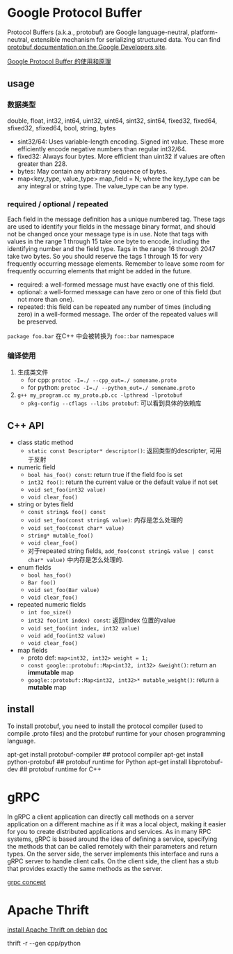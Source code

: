 # Google Protocol Buffer
Protocol Buffers (a.k.a., protobuf) are Google language-neutral, platform-neutral, extensible mechanism for serializing structured data.
You can find [protobuf documentation on the Google Developers site](https://developers.google.com/protocol-buffers/).

[Google Protocol Buffer 的使用和原理](http://www.ibm.com/developerworks/cn/linux/l-cn-gpb/#ibm-pcon)

## usage
### 数据类型
double, float, int32, int64, uint32, uint64, sint32, sint64, fixed32, fixed64, sfixed32, sfixed64, bool, string, bytes

- sint32/64: Uses variable-length encoding. Signed int value. These more efficiently encode negative numbers than regular int32/64.
- fixed32: Always four bytes. More efficient than uint32 if values are often greater than 228.
- bytes: May contain any arbitrary sequence of bytes.
- map<key_type, value_type> map_field = N; where the key_type can be any integral or string type. The value_type can be any type.

### required / optional / repeated
Each field in the message definition has a unique numbered tag.
These tags are used to identify your fields in the message binary format, and should not be changed once your message type is in use.
Note that tags with values in the range 1 through 15 take one byte to encode, including the identifying number and the field type.
Tags in the range 16 through 2047 take two bytes.
So you should reserve the tags 1 through 15 for very frequently occurring message elements.
Remember to leave some room for frequently occurring elements that might be added in the future.

- required: a well-formed message must have exactly one of this field.
- optional: a well-formed message can have zero or one of this field (but not more than one).
- repeated: this field can be repeated any number of times (including zero) in a well-formed message. The order of the repeated values will be preserved.

`package foo.bar` 在C++ 中会被转换为 `foo::bar` namespace

### 编译使用
1. 生成类文件
	- for cpp: `protoc -I=./ --cpp_out=./ somename.proto`
	- for python: `protoc -I=./ --python_out=./ somename.proto`
1. `g++ my_program.cc my_proto.pb.cc -lpthread -lprotobuf`
	- `pkg-config --cflags --libs protobuf`: 可以看到具体的依赖库

## C++ API
- class static method
	- `static const Descriptor* descriptor()`: 返回类型的descripter, 可用于反射
- numeric field
	- `bool has_foo() const`: return true if the field foo is set
	- `int32 foo()`: return the current value or the default value if not set
	- `void set_foo(int32 value)`
	- `void clear_foo()`
- string or bytes field
	- `const string& foo() const`
	- `void set_foo(const string& value)`: 内存是怎么处理的
	- `void set_foo(const char* value)`
	- `string* mutable_foo()`
	- `void clear_foo()`
	- 对于repeated string fields, `add_foo(const string& value | const char* value)` 中内存是怎么处理的.
- enum fields
	- `bool has_foo()`
	- `Bar foo()`
	- `void set_foo(Bar value)`
	- `void clear_foo()`
- repeated numeric fields
	- `int foo_size()`
	- `int32 foo(int index) const`: 返回index 位置的value
	- `void set_foo(int index, int32 value)`
	- `void add_foo(int32 value)`
	- `void clear_foo()`
- map fields
	- proto def: `map<int32, int32> weight = 1;`
	- `const google::protobuf::Map<int32, int32> &weight()`: return an **immutable** map
	- `google::protobuf::Map<int32, int32>* mutable_weight()`: return a **mutable** map

## install
To install protobuf, you need to install the protocol compiler (used to compile .proto files) and the protobuf runtime for your chosen programming language.

apt-get install protobuf-compiler ## protocol compiler
apt-get install python-protobuf ## protobuf runtime for Python
apt-get install libprotobuf-dev ## protobuf runtime for C++

# gRPC
In gRPC a client application can directly call methods on a server application on a different machine as if it was a local object,
making it easier for you to create distributed applications and services.
As in many RPC systems, gRPC is based around the idea of defining a service, specifying the methods that can be called remotely with their parameters and return types.
On the server side, the server implements this interface and runs a gRPC server to handle client calls.
On the client side, the client has a stub that provides exactly the same methods as the server.

[grpc concept](http://www.grpc.io/img/grpc_concept_diagram_00.png)

# Apache Thrift
[install Apache Thrift on debian](http://thrift.apache.org/docs/install/debian)
[doc](http://thrift.apache.org/tutorial/)

thrift -r --gen cpp/python <Thrift filename>


